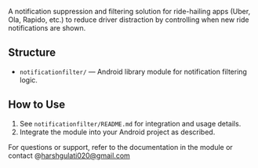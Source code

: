 A notification suppression and filtering solution for ride-hailing apps (Uber, Ola, Rapido, etc.) to reduce driver distraction by controlling when new ride notifications are shown.

## Structure
- `notificationfilter/` — Android library module for notification filtering logic.

## How to Use
1. See `notificationfilter/README.md` for integration and usage details.
2. Integrate the module into your Android project as described.


For questions or support, refer to the documentation in the module or contact @harshgulati020@gmail.com

